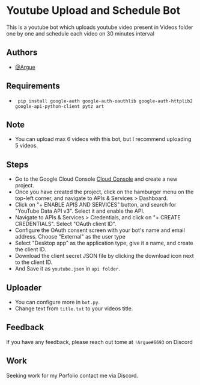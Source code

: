 # Youtube Upload and Schedule Bot

This is a youtube bot which uploads youtube video present in Videos folder one by one and schedule each video on 30 minutes interval





## Authors

- [@Argue](https://github.com/Arguee/)


## Requirements
+ ``` pip install google-auth google-auth-oauthlib google-auth-httplib2 google-api-python-client pytz art```

## Note
+ You can upload max 6 videos with this bot, but I recommend uploading 5 videos. 

## Steps
+ Go to the Google Cloud Console [Cloud Console](https://console.cloud.google.com/) and create a new project.
+ Once you have created the project, click on the hamburger menu on the top-left corner, and navigate to APIs & Services > Dashboard.
+ Click on "+ ENABLE APIS AND SERVICES" button, and search for "YouTube Data API v3". Select it and enable the API.
+ Navigate to APIs & Services > Credentials, and click on "+ CREATE CREDENTIALS". Select "OAuth client ID".
+ Configure the OAuth consent screen with your bot's name and email address. Choose "External" as the user type
+ Select "Desktop app" as the application type, give it a name, and create the client ID.
+ Download the client secret JSON file by clicking the download icon next to the client ID.
+ And Save it as `youtube.json` in `api folder`.


## Uploader

+ You can configure more in `bot.py`.
+ Change text from `title.txt` to your videos title.
## Feedback

If you have any feedback, please reach out tome at 
`!Argue#6693` on Discord


## Work

Seeking work for my Porfolio contact me via Discord.
